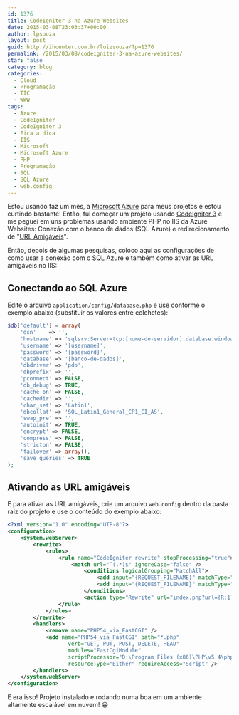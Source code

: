 ```yaml
---
id: 1376
title: CodeIgniter 3 na Azure Websites
date: 2015-03-08T23:03:37+00:00
author: lpsouza
layout: post
guid: http://ihcenter.com.br/luizsouza/?p=1376
permalink: /2015/03/08/codeigniter-3-na-azure-websites/
star: false
category: blog
categories:
  - Cloud
  - Programação
  - TIC
  - WWW
tags:
  - Azure
  - CodeIgniter
  - CodeIgniter 3
  - Fica a dica
  - IIS
  - Microsoft
  - Microsoft Azure
  - PHP
  - Programação
  - SQL
  - SQL Azure
  - web.config
---
```

Estou usando faz um mês, a [Microsoft Azure](http://azure.microsoft.com/pt-br/) para meus projetos e estou curtindo bastante! Então, fui começar um projeto usando [CodeIgniter 3](http://www.codeigniter.com/) e me peguei em uns problemas usando ambiente PHP no IIS da Azure Websites: Conexão com o banco de dados (SQL Azure) e redirecionamento de "[URL Amigáveis](http://blog.thiagobelem.net/aprendendo-urls-amigaveis/)".

Então, depois de algumas pesquisas, coloco aqui as configurações de como usar a conexão com o SQL Azure e também como ativar as URL amigáveis no IIS:

## Conectando ao SQL Azure

Edite o arquivo `application/config/database.php` e use conforme o exemplo abaixo (substituir os valores entre colchetes):

```php
$db['default'] = array(
    'dsn'    => '',
    'hostname' => 'sqlsrv:Server=tcp:[nome-do-servidor].database.windows.net,1433;Database=[banco-de-dados]',
    'username' => '[username]',
    'password' => '[password]',
    'database' => '[banco-de-dados]',
    'dbdriver' => 'pdo',
    'dbprefix' => '',
    'pconnect' => FALSE,
    'db_debug' => TRUE,
    'cache_on' => FALSE,
    'cachedir' => '',
    'char_set' => 'Latin1',
    'dbcollat' => 'SQL_Latin1_General_CP1_CI_AS',
    'swap_pre' => '',
    'autoinit' => TRUE,
    'encrypt' => FALSE,
    'compress' => FALSE,
    'stricton' => FALSE,
    'failover' => array(),
    'save_queries' => TRUE
);
```

## Ativando as URL amigáveis

E para ativar as URL amigáveis, crie um arquivo `web.config` dentro da pasta raiz do projeto e use o conteúdo do exemplo abaixo:

```xml
<?xml version="1.0" encoding="UTF-8"?>
<configuration>
    <system.webServer>
        <rewrite>
            <rules>
                <rule name="CodeIgniter rewrite" stopProcessing="true">
                    <match url="^(.*)$" ignoreCase="false" />
                        <conditions logicalGrouping="MatchAll">
                            <add input="{REQUEST_FILENAME}" matchType="IsDirectory" negate="true" />
                            <add input="{REQUEST_FILENAME}" matchType="IsFile" negate="true" />
                        </conditions>
                        <action type="Rewrite" url="index.php?url={R:1}" appendQueryString="true" />
                </rule>
            </rules>
        </rewrite>
        <handlers> 
            <remove name="PHP54_via_FastCGI" />
            <add name="PHP54_via_FastCGI" path="*.php"
                   verb="GET, PUT, POST, DELETE, HEAD" 
                   modules="FastCgiModule" 
                   scriptProcessor="D:\Program Files (x86)\PHP\v5.4\php-cgi.exe"
                   resourceType="Either" requireAccess="Script" />
        </handlers>
    </system.webServer>
</configuration>
```

E era isso! Projeto instalado e rodando numa boa em um ambiente altamente escalável em nuvem! 😀
